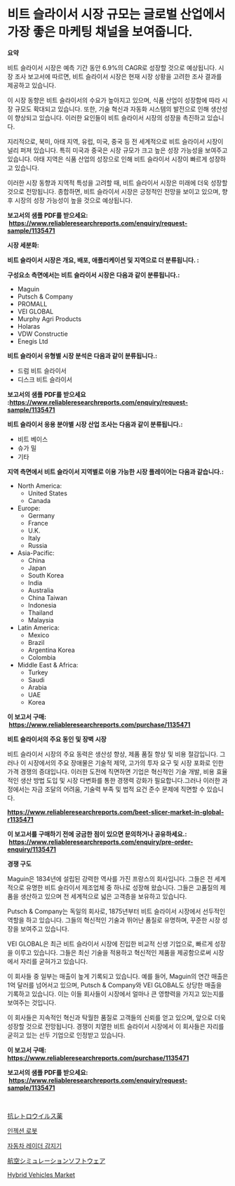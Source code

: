<p><h1>비트 슬라이서 시장 규모는 글로벌 산업에서 가장 좋은 마케팅 채널을 보여줍니다.</h1></p><p><strong>요약</strong></p>
<p><p>비트 슬라이서 시장은 예측 기간 동안 6.9%의 CAGR로 성장할 것으로 예상됩니다. 시장 조사 보고서에 따르면, 비트 슬라이서 시장은 현재 시장 상황을 고려한 조사 결과를 제공하고 있습니다.</p><p>이 시장 동향은 비트 슬라이서의 수요가 높아지고 있으며, 식품 산업이 성장함에 따라 시장 규모도 확대되고 있습니다. 또한, 기술 혁신과 자동화 시스템의 발전으로 인해 생산성이 향상되고 있습니다. 이러한 요인들이 비트 슬라이서 시장의 성장을 촉진하고 있습니다.</p><p>지리적으로, 북미, 아태 지역, 유럽, 미국, 중국 등 전 세계적으로 비트 슬라이서 시장이 널리 퍼져 있습니다. 특히 미국과 중국은 시장 규모가 크고 높은 성장 가능성을 보여주고 있습니다. 아태 지역은 식품 산업의 성장으로 인해 비트 슬라이서 시장이 빠르게 성장하고 있습니다.</p><p>이러한 시장 동향과 지역적 특성을 고려할 때, 비트 슬라이서 시장은 미래에 더욱 성장할 것으로 전망됩니다. 종합하면, 비트 슬라이서 시장은 긍정적인 전망을 보이고 있으며, 향후 시장의 성장 가능성이 높을 것으로 예상됩니다.</p></p>
<p><strong>보고서의 샘플 PDF를 받으세요: &nbsp;<a href="https://www.reliableresearchreports.com/enquiry/request-sample/1135471">https://www.reliableresearchreports.com/enquiry/request-sample/1135471</a></strong></p>
<p><strong>시장 세분화:</strong></p>
<p><strong> 비트 슬라이서 시장은 개요, 배포, 애플리케이션 및 지역으로 더 분류됩니다. :</strong></p>
<p><strong>구성요소 측면에서는 비트 슬라이서 시장은 다음과 같이 분류됩니다.:</strong></p>
<p><ul><li>Maguin</li><li>Putsch & Company</li><li>PROMALL</li><li>VEI GLOBAL</li><li>Murphy Agri Products</li><li>Holaras</li><li>VDW Constructie</li><li>Enegis Ltd</li></ul></p>
<p><strong> 비트 슬라이서 유형별 시장 분석은 다음과 같이 분류됩니다.:</strong></p>
<p><ul><li>드럼 비트 슬라이서</li><li>디스크 비트 슬라이서</li></ul></p>
<p><strong>보고서의 샘플 PDF를 받으세요 :<a href="https://www.reliableresearchreports.com/enquiry/request-sample/1135471">https://www.reliableresearchreports.com/enquiry/request-sample/1135471</a></strong></p>
<p><strong> 비트 슬라이서 응용 분야별 시장 산업 조사는 다음과 같이 분류됩니다.:</strong></p>
<p><ul><li>비트 베이스</li><li>슈가 밀</li><li>기타</li></ul></p>
<p><strong>지역 측면에서 비트 슬라이서 지역별로 이용 가능한 시장 플레이어는 다음과 같습니다.:</strong></p>
<p><ul>
    <li>
        North America:
        <ul>
            <li>United States</li>
            <li>Canada</li>
        </ul>
    </li>
    <li>
        Europe:
        <ul>
            <li>Germany</li>
            <li>France</li>
            <li>U.K.</li>
            <li>Italy</li>
            <li>Russia</li>
        </ul>
    </li>
    <li>
        Asia-Pacific:
        <ul>
            <li>China</li>
            <li>Japan</li>
            <li>South Korea</li>
            <li>India</li>
            <li>Australia</li>
            <li>China Taiwan</li>
            <li>Indonesia</li>
            <li>Thailand</li>
            <li>Malaysia</li>
        </ul>
    </li>
    <li>
        Latin America:
        <ul>
            <li>Mexico</li>
            <li>Brazil</li>
            <li>Argentina Korea</li>
            <li>Colombia</li>
        </ul>
    </li>
    <li>
        Middle East & Africa:
        <ul>
            <li>Turkey</li>
            <li>Saudi</li>
            <li>Arabia</li>
            <li>UAE</li>
            <li>Korea</li>
        </ul>
    </li>
    </ul></p>
<p><strong>이 보고서 구매: &nbsp;<a href="https://www.reliableresearchreports.com/purchase/1135471">https://www.reliableresearchreports.com/purchase/1135471</a></strong></p>
<p><strong>비트 슬라이서의 주요 동인 및 장벽 시장</strong></p>
<p><p>비트 슬라이서 시장의 주요 동력은 생산성 향상, 제품 품질 향상 및 비용 절감입니다. 그러나 이 시장에서의 주요 장애물은 기술적 제약, 고가의 투자 요구 및 시장 포화로 인한 가격 경쟁의 증대입니다. 이러한 도전에 직면하면 기업은 혁신적인 기술 개발, 비용 효율적인 생산 방법 도입 및 시장 다변화를 통한 경쟁력 강화가 필요합니다.그러나 이러한 과정에서는 자금 조달의 어려움, 기술력 부족 및 법적 요건 준수 문제에 직면할 수 있습니다.</p></p>
<p><strong><a href="https://www.reliableresearchreports.com/beet-slicer-market-in-global-r1135471">https://www.reliableresearchreports.com/beet-slicer-market-in-global-r1135471</a></strong></p>
<p><strong>이 보고서를 구매하기 전에 궁금한 점이 있으면 문의하거나 공유하세요.: &nbsp;<a href="https://www.reliableresearchreports.com/enquiry/pre-order-enquiry/1135471">https://www.reliableresearchreports.com/enquiry/pre-order-enquiry/1135471</a></strong></p>
<p><strong>경쟁 구도</strong></p>
<p><p>Maguin은 1834년에 설립된 강력한 역사를 가진 프랑스의 회사입니다. 그들은 전 세계적으로 유명한 비트 슬라이서 제조업체 중 하나로 성장해 왔습니다. 그들은 고품질의 제품을 생산하고 있으며 전 세계적으로 넓은 고객층을 보유하고 있습니다. </p><p>Putsch & Company는 독일의 회사로, 1875년부터 비트 슬라이서 시장에서 선두적인 역할을 하고 있습니다. 그들의 혁신적인 기술과 뛰어난 품질로 유명하며, 꾸준한 시장 성장을 보여주고 있습니다.</p><p>VEI GLOBAL은 최근 비트 슬라이서 시장에 진입한 비교적 신생 기업으로, 빠르게 성장을 이루고 있습니다. 그들은 최신 기술을 적용하고 혁신적인 제품을 제공함으로써 시장에서 자리를 굳혀가고 있습니다.</p><p>이 회사들 중 일부는 매출이 높게 기록되고 있습니다. 예를 들어, Maguin의 연간 매출은 1억 달러를 넘어서고 있으며, Putsch & Company와 VEI GLOBAL도 상당한 매출을 기록하고 있습니다. 이는 이들 회사들이 시장에서 얼마나 큰 영향력을 가지고 있는지를 보여주는 것입니다.</p><p>이 회사들은 지속적인 혁신과 탁월한 품질로 고객들의 신뢰를 얻고 있으며, 앞으로 더욱 성장할 것으로 전망됩니다. 경쟁이 치열한 비트 슬라이서 시장에서 이 회사들은 자리를 굳히고 있는 선두 기업으로 인정받고 있습니다.</p></p>
<p><strong>이 보고서 구매: &nbsp; <a href="https://www.reliableresearchreports.com/purchase/1135471">https://www.reliableresearchreports.com/purchase/1135471</a></strong></p>
<p><strong>보고서의 샘플 PDF를 받으세요: &nbsp;<a href="https://www.reliableresearchreports.com/enquiry/request-sample/1135471">https://www.reliableresearchreports.com/enquiry/request-sample/1135471</a></strong><strong></strong></p>
<p>&nbsp;</p>
<p><p><a href="https://medium.com/@chellamarie1962/%E6%8A%97%E9%80%86%E8%BB%A2%E5%86%99%E9%85%B6%E9%98%BB%E5%AE%B3%E8%96%AC%E5%B8%82%E5%A0%B4%E3%83%AC%E3%83%9D%E3%83%BC%E3%83%88%E3%81%AF-%E3%81%93%E3%81%AE%E5%B8%82%E5%A0%B4%E3%81%AE%E6%9C%80%E6%96%B0%E3%81%AE%E3%83%88%E3%83%AC%E3%83%B3%E3%83%89%E3%81%A8%E6%88%90%E9%95%B7%E6%A9%9F%E4%BC%9A%E3%82%92%E6%98%8E%E3%82%89%E3%81%8B%E3%81%AB%E3%81%97%E3%81%A6%E3%81%84%E3%81%BE%E3%81%99-bd88b94ca108">抗レトロウイルス薬</a></p><p><a href="https://medium.com/@santiagoiza565682023/%EC%A3%BC%EC%9E%85-%EB%A1%9C%EB%B4%87-%EC%8B%9C%EC%9E%A5-%EA%B2%BD%EC%9F%81-%EB%B6%84%EC%84%9D-%EC%8B%9C%EC%9E%A5-%EB%8F%99%ED%96%A5-%EB%B0%8F-2031%EB%85%84%EA%B9%8C%EC%A7%80-%EC%A0%84%EB%A7%9D-7e86f099cf31">인젝션 로봇</a></p><p><a href="https://medium.com/@sweetums856856/%EC%9E%90%EB%8F%99%EC%B0%A8-%EB%A0%88%EC%9D%B4%EB%8D%94-%ED%83%90%EC%A7%80%EA%B8%B0-%EC%8B%9C%EC%9E%A5-%EB%B6%84%EC%84%9D-cagr-%EC%8B%9C%EC%9E%A5-%EC%84%B8%EB%B6%84%ED%99%94-%EB%B0%8F-%EA%B8%80%EB%A1%9C%EB%B2%8C-%EC%82%B0%EC%97%85-%EA%B0%9C%EC%9A%94-19107eca31a9">자동차 레이더 감지기</a></p><p><a href="https://medium.com/@keithpiper1905/%E8%88%AA%E7%A9%BA%E3%82%B7%E3%83%9F%E3%83%A5%E3%83%AC%E3%83%BC%E3%82%B7%E3%83%A7%E3%83%B3%E3%82%BD%E3%83%95%E3%83%88%E3%82%A6%E3%82%A7%E3%82%A2%E5%B8%82%E5%A0%B4-2031%E5%B9%B4%E3%81%BE%E3%81%A7%E3%81%AE%E6%88%90%E5%8A%9F%E3%81%99%E3%82%8B%E3%83%93%E3%82%B8%E3%83%8D%E3%82%B9%E6%88%A6%E7%95%A5%E3%81%AE%E9%8D%B5%E3%82%92%E4%BA%88%E6%B8%AC-196b17650f15">航空シミュレーションソフトウェア</a></p><p><a href="https://www.linkedin.com/pulse/hybrid-vehicles-market-size-reflecting-forecast-till-2031-type-b888c?trackingId=qXngMkt095KuKZwy2Y5R%2Fg%3D%3D">Hybrid Vehicles Market</a></p></p>